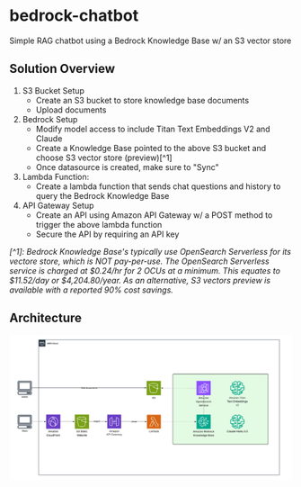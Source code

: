 # bedrock-chatbot
Simple RAG chatbot using a Bedrock Knowledge Base w/ an S3 vector store

## Solution Overview
1. S3 Bucket Setup
    - Create an S3 bucket to store knowledge base documents
    - Upload documents
2. Bedrock Setup
    - Modify model access to include Titan Text Embeddings V2 and Claude
    - Create a Knowledge Base pointed to the above S3 bucket and choose S3 vector store (preview)[^1]
    - Once datasource is created, make sure to "Sync"
3. Lambda Function:
    - Create a lambda function that sends chat questions and history to query the Bedrock Knowledge Base
4. API Gateway Setup
    - Create an API using Amazon API Gateway w/ a POST method to trigger the above lambda function
    - Secure the API by requiring an API key

*[^1]: Bedrock Knowledge Base's typically use OpenSearch Serverless for its vectore store, which is NOT pay-per-use. The OpenSearch Serverless service is charged at $0.24/hr for 2 OCUs at a minimum. This equates to $11.52/day or $4,204.80/year. As an alternative, S3 vectors preview is available with a reported 90% cost savings.*

## Architecture
![alt text](https://github.com/csxstudios/bedrock-chatbot/blob/main/bedrock-chatbot-architecture.png?raw=true)